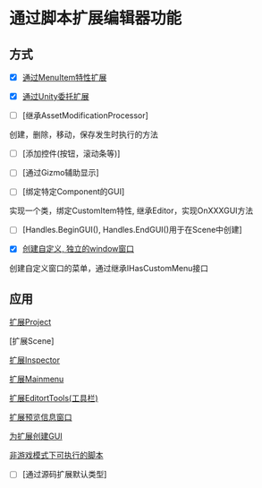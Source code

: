 # 通过脚本扩展编辑器功能


## 方式

- [x] [通过MenuItem特性扩展](Unity_Script_Extend_Editor_MenuItem.md)

- [x] [通过Unity委托扩展](Unity_Script_Extend_Editor_By_Delegate.md)

- [ ] [继承AssetModificationProcessor] 

创建，删除，移动，保存发生时执行的方法

- [ ] [添加控件(按钮，滚动条等)]

- [ ] [通过Gizmo辅助显示]

- [ ] [绑定特定Component的GUI]

实现一个类，绑定CustomItem特性, 继承Editor，实现OnXXXGUI方法

- [ ] [Handles.BeginGUI(), Handles.EndGUI()用于在Scene中创建]

- [x] [创建自定义, 独立的window窗口](Unity_Script_Extend_Editor_Create_EditorWindow.md)

创建自定义窗口的菜单，通过继承IHasCustomMenu接口


## 应用

[扩展Project](Unity_Script_Project_Extention.md)

[扩展Scene]

[扩展Inspector](Unity_Script_Inspector_Extention.md)

[扩展Mainmenu](Unity_Script_Mainmenu_Extention.md)

[扩展EditortTools(工具栏)](Unity_Script_EditorTools_Extention.md)

[扩展预览信息窗口](Unity_Script_Preveiw_Extention.md)

[为扩展创建GUI](Unity_Script_GUI_for_extend.md)

[非游戏模式下可执行的脚本](Unity_Script_Extend_InEditMode.md)

- [ ] [通过源码扩展默认类型]